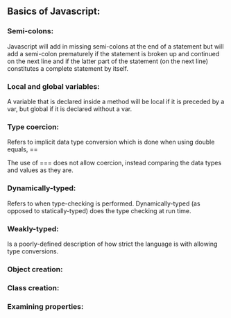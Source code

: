 Basics of Javascript:
--

<h3>Semi-colons:</h3>

Javascript will add in missing semi-colons at the end of a statement but will add a semi-colon prematurely if the statement is broken up and continued on the next line and if the latter part of the statement (on the next line) constitutes a complete statement by itself.

<h3>Local and global variables:</h3>

A variable that is declared inside a method will be local if it is preceded by a var, but global if it is declared without a var.

<h3>Type coercion:</h3>

Refers to implicit data type conversion which is done when using double equals, ==

The use of === does not allow coercion, instead comparing the data types and values as they are.

<h3>Dynamically-typed:</h3>

Refers to when type-checking is performed. Dynamically-typed (as opposed to statically-typed) does the type checking at run time.

<h3>Weakly-typed:</h3>

Is a poorly-defined description of how strict the language is with allowing type conversions.

<h3>Object creation:</h3>

<h3>Class creation:</h3>

<h3>Examining properties:</h3>
